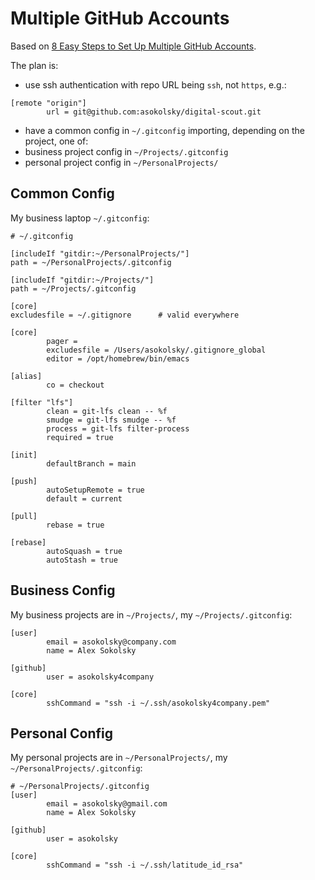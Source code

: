 # Multiple GitHub Accounts

Based on [8 Easy Steps to Set Up Multiple GitHub Accounts](https://blog.gitguardian.com/8-easy-steps-to-set-up-multiple-git-accounts/).

The plan is:

* use ssh authentication with repo URL being `ssh`, not `https`, e.g.:
```
[remote "origin"]
        url = git@github.com:asokolsky/digital-scout.git
```
* have a common config in `~/.gitconfig` importing, depending on the project, one of:
* business project config in `~/Projects/.gitconfig`
* personal project config in  `~/PersonalProjects/`

## Common Config

My business laptop `~/.gitconfig`:

```
# ~/.gitconfig

[includeIf "gitdir:~/PersonalProjects/"]
path = ~/PersonalProjects/.gitconfig

[includeIf "gitdir:~/Projects/"]
path = ~/Projects/.gitconfig

[core]
excludesfile = ~/.gitignore      # valid everywhere

[core]
        pager =
        excludesfile = /Users/asokolsky/.gitignore_global
        editor = /opt/homebrew/bin/emacs

[alias]
        co = checkout

[filter "lfs"]
        clean = git-lfs clean -- %f
        smudge = git-lfs smudge -- %f
        process = git-lfs filter-process
        required = true

[init]
        defaultBranch = main

[push]
        autoSetupRemote = true
        default = current

[pull]
        rebase = true

[rebase]
        autoSquash = true
        autoStash = true
```

## Business Config

My business projects are in `~/Projects/`, my `~/Projects/.gitconfig`:
```
[user]
        email = asokolsky@company.com
        name = Alex Sokolsky

[github]
        user = asokolsky4company

[core]
        sshCommand = "ssh -i ~/.ssh/asokolsky4company.pem"
```

## Personal Config

My personal projects are in `~/PersonalProjects/`, my `~/PersonalProjects/.gitconfig`:

```
# ~/PersonalProjects/.gitconfig
[user]
        email = asokolsky@gmail.com
        name = Alex Sokolsky

[github]
        user = asokolsky

[core]
        sshCommand = "ssh -i ~/.ssh/latitude_id_rsa"
```
